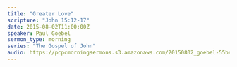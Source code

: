 ```yaml
---
title: "Greater Love"
scripture: "John 15:12-17"
date: 2015-08-02T11:00:00Z
speaker: Paul Goebel
sermon_type: morning
series: "The Gospel of John"
audio: https://pcpcmorningsermons.s3.amazonaws.com/20150802_goebel-55be7077d7ab6.mp3 
---
```



